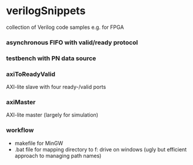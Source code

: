 # verilogSnippets
collection of Verilog code samples e.g. for FPGA

### asynchronous FIFO with valid/ready protocol

### testbench with PN data source

### axiToReadyValid
AXI-lite slave with four ready-/valid ports

### axiMaster
AXI-lite master (largely for simulation)

### workflow
- makefile for MinGW
- .bat file for mapping directory to f: drive on windows (ugly but efficient approach to managing path names)